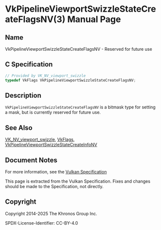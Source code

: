 # VkPipelineViewportSwizzleStateCreateFlagsNV(3) Manual Page

## Name

VkPipelineViewportSwizzleStateCreateFlagsNV - Reserved for future use



## [](#_c_specification)C Specification

```c++
// Provided by VK_NV_viewport_swizzle
typedef VkFlags VkPipelineViewportSwizzleStateCreateFlagsNV;
```

## [](#_description)Description

`VkPipelineViewportSwizzleStateCreateFlagsNV` is a bitmask type for setting a mask, but is currently reserved for future use.

## [](#_see_also)See Also

[VK\_NV\_viewport\_swizzle](https://registry.khronos.org/vulkan/specs/latest/man/html/VK_NV_viewport_swizzle.html), [VkFlags](https://registry.khronos.org/vulkan/specs/latest/man/html/VkFlags.html), [VkPipelineViewportSwizzleStateCreateInfoNV](https://registry.khronos.org/vulkan/specs/latest/man/html/VkPipelineViewportSwizzleStateCreateInfoNV.html)

## [](#_document_notes)Document Notes

For more information, see the [Vulkan Specification](https://registry.khronos.org/vulkan/specs/latest/html/vkspec.html#VkPipelineViewportSwizzleStateCreateFlagsNV)

This page is extracted from the Vulkan Specification. Fixes and changes should be made to the Specification, not directly.

## [](#_copyright)Copyright

Copyright 2014-2025 The Khronos Group Inc.

SPDX-License-Identifier: CC-BY-4.0